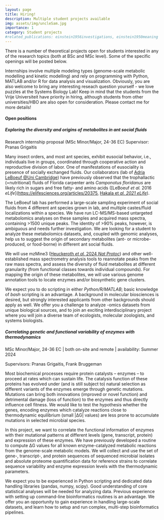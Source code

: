 ```yaml
---
layout: page
title: Hiring!
description: Multiple student projects available
img: assets/img/uncleSam.jpg
importance: 1
category: Student projects
#related_publications: einstein1956investigations, einstein1950meaning
---
```


There is a number of theoretical projects open for students interested in any of the research topics (both at BSc and MSc level). Some of the specific openings will be posted below. 

Internships involve multiple modeling types (genome-scale metabolic modelling and kinetic modelling) and rely on programming with Python, MATLAB and/or R for data analysis and visualization. Obviously, you are also welcome to bring any interesting reseach question yourself - we love puzzles at the Systems Biology Lab! Keep in mind that the students from the Vrije Universiteit have priority in hiring, although students from other universities/HBO are also open for consideration. 
Please contact me for more details!

#### Open positions
##### Exploring the diversity and origins of metabolites in ant social fluids
Research internship proposal (MSc Minor/Major, 24-36 EC)
Supervisor: Pranas Grigaitis

Many insect orders, and most ant species, exhibit eusocial behavior, i.e., individuals live in groups, coordinated through cooperative action and reproductive division of labor. One of manifestations of eusociality is presence of socially exchanged fluids. Our collaborators (lab of [Adria LeBoeuf @Uni Cambridge](https://leboeuflab.com/)) have previously observed that the trophallactic (=nutritional) fluids of Florida carpenter ants *Camponotus floridanus* are likely rich in sugars and free fatty- and amino acids ([LeBoeuf *et al.* 2016 *eLife*](https://elifesciences.org/articles/20375, [Hakala et *al. 2021* *eLife*](https://elifesciences.org/articles/74005)).

The LeBoeuf lab has performed a large-scale sampling experiment of social fluids from 4 different ant species grown in lab, and multiple castes/fluid localizations within a species. We have run LC-MS/MS-based untargeted metabolomics analyses on these samples and acquired mass spectra, containing >1500 unique peaks. The identity of >90% peaks, however, is ambiguous and needs further investigation. We are looking for a student to analyze these metabolomics datasets, and, coupled with genomic analyses, help us to suggest the origin of secondary metabolites (ant- or microbe-produced, or food-borne) in different ant social fluids.

We will use mzMine3 ([Heuckeroth *et al.* 2024 *Nat Protoc*](https://doi.org/10.1038/s41596-024-00996-y)) and other well-established mass spectrometry analysis tools to reannotate peaks from the raw mass spectra, and assess the diversity of fluid metabolites at different granularity (from functional classes towards individual compounds). For mapping the origin of these metabolites, we will use various genome annotation tools to locate enzymes and/or biosynthetic gene clusters. 

We expect you to do scripting in either *Python/R/MATLAB*; basic knowledge of *bash* scripting is an advantage. A background in molecular biosciences is desired, but strongly interested applicants from other backgrounds should apply as well. We offer you a challenge to analyze -omics datasets from unique biological sources, and to join an exciting interdisciplinary project where you will join a diverse team of ecologists, molecular zoologists, and systems biologists.


##### Correlating genetic and functional variability of enzymes with thermodynamics
MSc Minor/Major, 24-36 EC | both on-site and remote | availability: Summer 2024

Supervisors: Pranas Grigaitis, Frank Bruggeman

Most biochemical processes require protein catalysts – enzymes – to proceed at rates which can sustain life. The catalysis function of these proteins has evolved under (and is still subject to) natural selection as different variants of the enzymes emerge through genetic mutations. Mutations can bring both innovations (improved or novel function) and detrimental damage (loss of function) to the enzymes and thus directly influence cell fitness. We would like to test the hypothesis whether the genes, encoding enzymes which catalyze reactions close to thermodynamic equilibrium (small \|ΔG\| values) are less prone to accumulate mutations in selected microbial species.

In this project, we want to correlate the functional information of enzymes with their mutational patterns at different levels (gene, transcript, protein) and expression of these enzymes. We have previously developed a routine to compute ΔG values for all known enzyme-catalyzed metabolic reactions from the genome-scale metabolic models. We will collect and use the set of gene-, transcript-, and protein sequences of sequenced microbial isolates and absolute proteome quantification data for reference strains to correlate sequence variability and enzyme expression levels with the thermodynamic parameters. 

We expect you to be experienced in Python scripting and dedicated data handling libraries (pandas, numpy, scipy). Good understanding of core statistical analyses will be needed for analyzing data. Previous experience with setting up command-line bioinformatics routines is an advantage. We offer you an opportunity to gain experience in handling large-scale datasets, and learn how to setup and run complex, multi-step bioinformatics pipelines.

